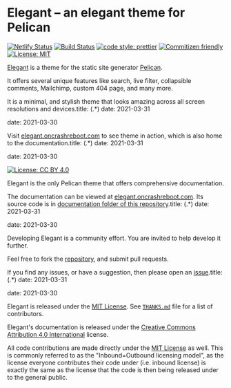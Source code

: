 # Elegant – an elegant theme for Pelican

[![Netlify Status](https://api.netlify.com/api/v1/badges/b4e4bf12-cd08-49ee-99b1-7fb343ecc2c4/deploy-status)](https://app.netlify.com/sites/pelicanelegant/deploys) [![Build Status](https://travis-ci.org/Pelican-Elegant/elegant.svg?branch=master)](https://travis-ci.org/Pelican-Elegant/elegant) [![code style: prettier](https://img.shields.io/badge/code_style-prettier-ff69b4.svg?style=flat-square)](https://github.com/prettier/prettier) [![Commitizen friendly](https://img.shields.io/badge/commitizen-friendly-brightgreen.svg)](http://commitizen.github.io/cz-cli/) [![License: MIT](https://img.shields.io/badge/License-MIT-yellow.svg)](https://opensource.org/licenses/MIT)

[Elegant][demo] is a theme for the static site generator [Pelican][].

It offers several unique features like search, live filter, collapsible
comments, Mailchimp, custom 404 page, and many more.

It is a minimal, and stylish theme that looks amazing across all screen
resolutions and devices.title: (.*)
date: 2021-03-31

date: 2021-03-30

Visit [elegant.oncrashreboot.com][demo] to see theme in action, which is also
home to the documentation.title: (.*)
date: 2021-03-31

date: 2021-03-30

[![License: CC BY 4.0](https://licensebuttons.net/l/by/4.0/80x15.png)](https://creativecommons.org/licenses/by/4.0/)

Elegant is the only Pelican theme that offers comprehensive documentation.

The documentation can be viewed at [elegant.oncrashreboot.com][demo]. Its source code is in [documentation folder of this repository][doc_repo].title: (.*)
date: 2021-03-31

date: 2021-03-30

Developing Elegant is a community effort. You are invited to help develop it further.

Feel free to fork the [repository][], and submit pull requests.

If you find any issues, or have a suggestion, then please open an [issue][].title: (.*)
date: 2021-03-31

date: 2021-03-30

Elegant is released under the [MIT License][]. See [`THANKS.md`][thanks] file for a list of contributors.

Elegant's documentation is released under the [Creative Commons Attribution 4.0 International][cc-by-4.0] license.

All code contributions are made directly under the [MIT License][] as well. This is commonly referred to as the "Inbound=Outbound licensing model", as the license everyone contributes their code under (i.e. inbound license) is exactly the same as the license that the code is then being released under to the general public.

[pelican]: https://getpelican.com/
[repository]: https://github.com/Pelican-Elegant/elegant
[doc_repo]: ./documentation
[issue]: https://github.com/Pelican-Elegant/elegant/issues/
[contributing]: ./CONTRIBUTING.md
[thanks]: ./THANKS.md
[mit license]: https://spdx.org/licenses/MIT.html
[cc-by-4.0]: https://spdx.org/licenses/CC-BY-4.0.html
[demo]: https://elegant.oncrashreboot.com/
